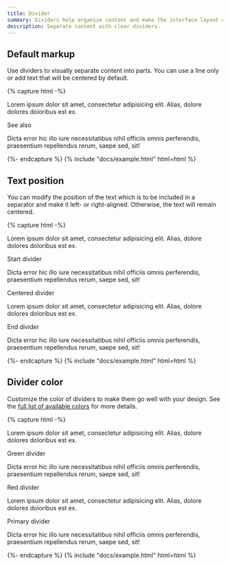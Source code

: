 ```yaml
---
title: Divider
summary: Dividers help organize content and make the interface layout clear and uncluttered. Greater clarity adds up to better user experience and enhanced interaction with a website or app.
description: Separate content with clear dividers.
---
```


## Default markup

Use dividers to visually separate content into parts. You can use a line only or add text that will be centered by default.

{% capture html -%}
<p>
  Lorem ipsum dolor sit amet, consectetur adipisicing elit. Alias, dolore dolores doloribus est ex.
</p>
<div class="hr-text">See also</div>
<p>
  Dicta error hic illo iure necessitatibus nihil officiis omnis perferendis, praesentium repellendus
  rerum, saepe sed, sit!
</p>
{%- endcapture %}
{% include "docs/example.html" html=html %}

## Text position

You can modify the position of the text which is to be included in a separator and make it left- or right-aligned. Otherwise, the text will remain centered.

{% capture html -%}
<p>
  Lorem ipsum dolor sit amet, consectetur adipisicing elit. Alias, dolore dolores doloribus est ex.
</p>
<div class="hr-text hr-text-start">Start divider</div>
<p>
  Dicta error hic illo iure necessitatibus nihil officiis omnis perferendis, praesentium repellendus
  rerum, saepe sed, sit!
</p>
<div class="hr-text">Centered divider</div>
<p>
  Lorem ipsum dolor sit amet, consectetur adipisicing elit. Alias, dolore dolores doloribus est ex.
</p>
<div class="hr-text hr-text-end">End divider</div>
<p>
  Dicta error hic illo iure necessitatibus nihil officiis omnis perferendis, praesentium repellendus
  rerum, saepe sed, sit!
</p>
{%- endcapture %}
{% include "docs/example.html" html=html %}

## Divider color

Customize the color of dividers to make them go well with your design. See the [full list of available colors](/ui/base/colors) for more details.

{% capture html -%}
<p>
  Lorem ipsum dolor sit amet, consectetur adipisicing elit. Alias, dolore dolores doloribus est ex.
</p>
<div class="hr-text text-green">Green divider</div>
<p>
  Dicta error hic illo iure necessitatibus nihil officiis omnis perferendis, praesentium repellendus
  rerum, saepe sed, sit!
</p>
<div class="hr-text text-red">Red divider</div>
<p>
  Lorem ipsum dolor sit amet, consectetur adipisicing elit. Alias, dolore dolores doloribus est ex.
</p>
<div class="hr-text text-primary">Primary divider</div>
<p>
  Dicta error hic illo iure necessitatibus nihil officiis omnis perferendis, praesentium repellendus
  rerum, saepe sed, sit!
</p>
{%- endcapture %}
{% include "docs/example.html" html=html %}
